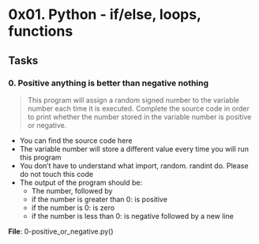# 0x01. Python - if/else, loops, functions

## Tasks
### 0. Positive anything is better than negative nothing
> This program will assign a random signed number to the variable number each time it is executed. Complete the source code in order to print whether the number stored in the variable number is positive or negative.

- You can find the source code here
- The variable number will store a different value every time you will run this program
- You don’t have to understand what import, random. randint do. Please do not touch this code
- The output of the program should be:
  - The number, followed by
  - if the number is greater than 0: is positive
  - if the number is 0: is zero
  - if the number is less than 0: is negative
followed by a new line

**File**: 0-positive_or_negative.py()